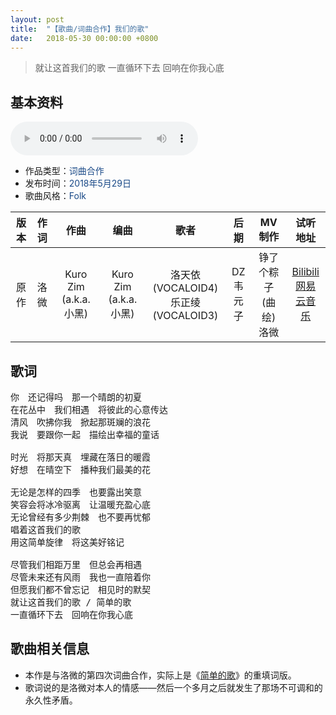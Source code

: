 ```yaml
---
layout: post
title:  "【歌曲/词曲合作】我们的歌"
date:	2018-05-30 00:00:00 +0800
---
```


>  就让这首我们的歌 一直循环下去 回响在你我心底

## 基本资料

<audio controls>
	<source src="/assets/audio/collab04.mp3" type="audio/mp3">
</audio>

* 作品类型：<font color="#194987">词曲合作</font>
* 发布时间：<font color="#194987">2018年5月29日</font>
* 歌曲风格：<font color="#194987">Folk</font>

| 版本 | 作词 | 作曲 | 编曲 | 歌者 | 后期 | MV制作 | 试听地址 |
| :--: | :--: | :--: | :--: | :--: | :--: | :--: | :--: | 
| 原作 | 洛微 | Kuro Zim (a.k.a. 小黑) | Kuro Zim (a.k.a. 小黑) | 洛天依 (VOCALOID4)<br>乐正绫 (VOCALOID3) |  	DZ韦元子 | 铮了个粽子 (曲绘)<br>洛微 | [Bilibili](https://www.bilibili.com/video/av24077110?p=1)<br>[网易云音乐](https://music.163.com/song?id=1985821598) |

## 歌词

<pre>
你　还记得吗　那一个晴朗的初夏
在花丛中　我们相遇　将彼此的心意传达
清风　吹拂你我　掀起那斑斓的浪花
我说　要跟你一起　描绘出幸福的童话

时光　将那天真　埋藏在落日的暖霞
好想　在晴空下　播种我们最美的花

无论是怎样的四季　也要露出笑意
笑容会将冰冷驱离　让温暖充盈心底
无论曾经有多少荆棘　也不要再忧郁
唱着这首我们的歌
用这简单旋律　将这美好铭记

尽管我们相距万里　但总会再相遇
尽管未来还有风雨　我也一直陪着你
但愿我们都不曾忘记　相见时的默契
就让这首我们的歌 / 简单的歌
一直循环下去　回响在你我心底
</pre>

## 歌曲相关信息

* 本作是与洛微的第四次词曲合作，实际上是《[简单的歌](/2020/04/13/song04.html)》的重填词版。
* 歌词说的是洛微对本人的情感——然后一个多月之后就发生了那场不可调和的永久性矛盾。
